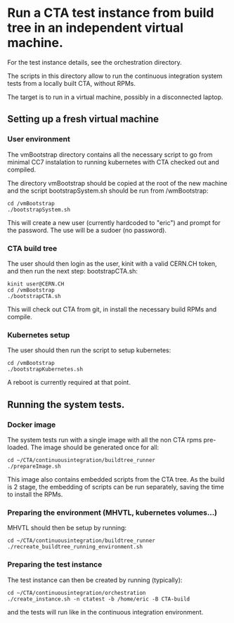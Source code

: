 # Run a CTA test instance from build tree in an independent virtual machine.

For the test instance details, see the orchestration directory.

The scripts in this directory allow to run the continuous integration system tests from a locally built CTA, without RPMs.

The target is to run in a virtual machine, possibly in a disconnected laptop.

## Setting up a fresh virtual machine

### User environment

The vmBootstrap directory contains all the necessary script to go from minimal CC7 instalation to running kubernetes with CTA checked out and compiled.

The directory vmBootstrap should be copied at the root of the new machine and the script bootstrapSystem.sh should be run from /wmBootstrap:

```
cd /vmBootstrap
./bootstrapSystem.sh
```

This will create a new user (currently hardcoded to "eric") and prompt for the password. The use will be a sudoer (no password).

### CTA build tree

The user should then login as the user, kinit with a valid CERN.CH token, and then run the next step: bootstrapCTA.sh:
```
kinit user@CERN.CH
cd /vmBootstrap
./bootstrapCTA.sh
```

This will check out CTA from git, in install the necessary build RPMs and compile.

### Kubernetes setup

The user should then run the script to setup kubernetes:
```
cd /vmBootstrap
./bootstrapKubernetes.sh
```

A reboot is currently required at that point.

## Running the system tests.

### Docker image

The system tests run with a single image with all the non CTA rpms pre-loaded. The image should be generated once for all:

```
cd ~/CTA/continuousintegration/buildtree_runner
./prepareImage.sh
```

This image also contains embedded scripts from the CTA tree. As the build is 2 stage, the embedding of scripts can be run separately, saving the time to install the RPMs.

### Preparing the environment (MHVTL, kubernetes volumes...)

MHVTL should then be setup by running:

```
cd ~/CTA/continuousintegration/buildtree_runner
./recreate_buildtree_running_environment.sh
```

### Preparing the test instance

The test instance can then be created by running (typically):

```
cd ~/CTA/continuousintegration/orchestration
./create_instance.sh -n ctatest -b /home/eric -B CTA-build
```

and the tests will run like in the continuous integration environment.

